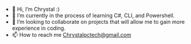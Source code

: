- 👋 Hi, I’m Chrystal :) 
- 🌱 I’m currently in the process of learning C#, CLI, and Powershell.
- 💞️ I’m looking to collaborate on projects that will allow me to gain more experience in coding.
- 📫 How to reach me Chrystalpctech@gmail.com 

<!---
ChrystalPC/ChrystalPC is a ✨ special ✨ repository because its `README.md` (this file) appears on your GitHub profile.
You can click the Preview link to take a look at your changes.
--->
